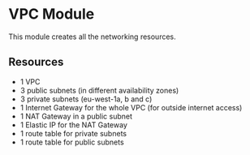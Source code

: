 # VPC Module

This module creates all the networking resources.

## Resources

- 1 VPC
- 3 public subnets (in different availability zones)
- 3 private subnets (eu-west-1a, b and c)
- 1 Internet Gateway for the whole VPC (for outside internet access)
- 1 NAT Gateway in a public subnet
- 1 Elastic IP for the NAT Gateway
- 1 route table for private subnets
- 1 route table for public subnets